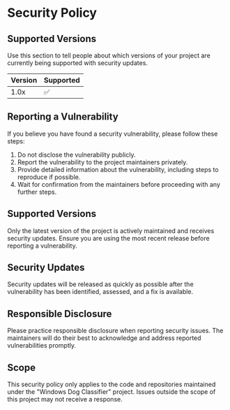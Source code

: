 # Security Policy

## Supported Versions

Use this section to tell people about which versions of your project are
currently being supported with security updates.

| Version | Supported          |
| ------- | ------------------ |
| 1.0x   | :white_check_mark: |


## Reporting a Vulnerability

If you believe you have found a security vulnerability, please follow these steps:

1. Do not disclose the vulnerability publicly.
2. Report the vulnerability to the project maintainers privately.
3. Provide detailed information about the vulnerability, including steps to reproduce if possible.
4. Wait for confirmation from the maintainers before proceeding with any further steps.

## Supported Versions

Only the latest version of the project is actively maintained and receives security updates. Ensure you are using the most recent release before reporting a vulnerability.

## Security Updates

Security updates will be released as quickly as possible after the vulnerability has been identified, assessed, and a fix is available.

## Responsible Disclosure

Please practice responsible disclosure when reporting security issues. The maintainers will do their best to acknowledge and address reported vulnerabilities promptly.

## Scope

This security policy only applies to the code and repositories maintained under the "Windows Dog Classifier" project. Issues outside the scope of this project may not receive a response.

